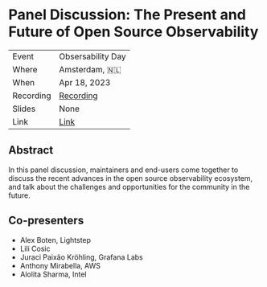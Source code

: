 # Panel Discussion: The Present and Future of Open Source Observability

|           |                                           |
| --------- | ----------------------------------------- |
| Event     | Obsersability Day                         |
| Where     | Amsterdam, 🇳🇱                             |
| When      | Apr 18, 2023                              |
| Recording | [Recording](https://youtu.be/B-4kYdN-6-w) |
| Slides    | None                                      |
| Link      | [Link](https://sched.co/1Jo8f)            |

## Abstract

In this panel discussion, maintainers and end-users come together to discuss the recent advances in the open source observability ecosystem, and talk about the challenges and opportunities for the community in the future.

## Co-presenters

* Alex Boten, Lightstep
* Lili Cosic
* Juraci Paixão Kröhling, Grafana Labs
* Anthony Mirabella, AWS
* Alolita Sharma, Intel